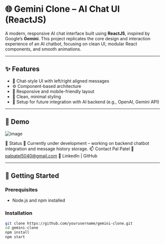 # 🌐 Gemini Clone – AI Chat UI (ReactJS)

A modern, responsive AI chat interface built using **ReactJS**, inspired by Google’s **Gemini**. This project replicates the core design and interaction experience of an AI chatbot, focusing on clean UI, modular React components, and smooth animations.

---

## ✨ Features

- 💬 Chat-style UI with left/right aligned messages
- ⚙️ Component-based architecture
- 🌙 Responsive and mobile-friendly layout
- 🎨 Clean, minimal styling
- 🧪 Setup for future integration with AI backend (e.g., OpenAI, Gemini API)

---

## 📸 Demo

![image](https://github.com/user-attachments/assets/310d6ab9-aabd-499b-ac4e-f7ff45314897)

📌 Status
🚧 Currently under development – working on backend chatbot integration and message history storage.
📫 Contact
Pal Patel
📧 palpatel5040@gmail.com
🔗 LinkedIn | GitHub


---

## 🚀 Getting Started

### Prerequisites

- Node.js and npm installed

### Installation

```bash
git clone https://github.com/yourusername/gemini-clone.git
cd gemini-clone
npm install
npm start



